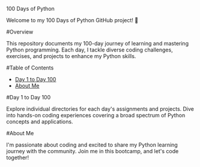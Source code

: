 100 Days of Python

Welcome to my 100 Days of Python GitHub project! 🚀

#Overview

This repository documents my 100-day journey of learning and mastering Python programming. Each day, I tackle diverse coding challenges, exercises, and projects to enhance my Python skills.

#Table of Contents

- [Day 1 to Day 100](#day-1-to-day-100)
- [About Me](#about-me)

#Day 1 to Day 100

Explore individual directories for each day's assignments and projects. Dive into hands-on coding experiences covering a broad spectrum of Python concepts and applications.


#About Me

I'm passionate about coding and excited to share my Python learning journey with the community. Join me in this bootcamp, and let's code together!
